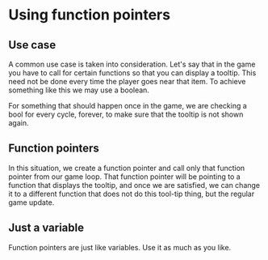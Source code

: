 # Using function pointers

## Use case
A common use case is taken into consideration. Let's say that in the game you have to call for certain functions so that you can display a tooltip. This need not be done every time the player goes near that item. To achieve something like this we may use a boolean.

For something that should happen once in the game, we are checking a bool for every cycle, forever, to make sure that the tooltip is not shown again.

## Function pointers

In this situation, we create a function pointer and call only that function pointer from our game loop. That function pointer will be pointing to a function that displays the tooltip, and once we are satisfied, we can change it to a different function that does not do this tool-tip thing, but the regular game update.

## Just a variable

Function pointers are just like variables. Use it as much as you like.